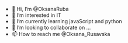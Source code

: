 - 👋 Hi, I’m @OksanaRuba
- 👀 I’m interested in IT
- 🌱 I’m currently learning javaScript and python
- 💞️ I’m looking to collaborate on ...
- 📫 How to reach me @Oksana_Rusavska

<!---
OksanaRuba/OksanaRuba is a ✨ special ✨ repository because its `README.md` (this file) appears on your GitHub profile.
You can click the Preview link to take a look at your changes.
--->
